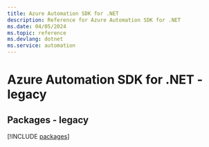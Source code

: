 ```yaml
---
title: Azure Automation SDK for .NET
description: Reference for Azure Automation SDK for .NET
ms.date: 04/05/2024
ms.topic: reference
ms.devlang: dotnet
ms.service: automation
---
```

# Azure Automation SDK for .NET - legacy
## Packages - legacy
[!INCLUDE [packages](automation-index.md)]